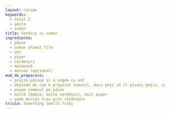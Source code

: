 ```yaml
---
layout: recipe
keywords:
  - felul 2
  - pește
  - somon
title: Sandviș cu somon
ingrediente:
  - pâine
  - somon afumat file
  - unt
  - piper
  - verdețuri
  - maioneză
  - morcov (opțional)
mod_de_preparare:
  - prăjim pâinea și o ungem cu unt
  - depinde de cum e preparat somonul, daca poți să îl pisezi puțin, să arate a ton din conservă, fă asta și adaugă maioneza, dacă nu, unge tonul cu maioneză
  - punem somonul pe pâine
  - multă lămâie, multe verdețuri, mult piper
  - pune morcov tras prin răzătoare
trivia: Something smells fishy
---
```

